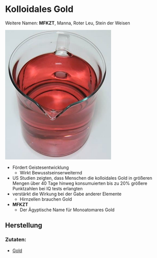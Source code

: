 # Kolloidales Gold
Weitere Namen: **MFKZT**, Manna, Roter Leu, Stein der Weisen

![Kolloidales Gold](__Attatchments/Pasted%20image%2020220128130038.png)

- Fördert Geistesentwicklung
	- Wirkt Bewusstseinserweiternd
- US Studien zeigten, dass Menschen die kolloidales Gold in größeren Mengen über 40 Tage hinweg konsumuierten bis zu 20% größere Punktzahlen bei IQ tests erlangten
- verstärkt die Wirkung bei der Gabe anderer Elemente
	- Hirnzellen brauchen Gold
- **MFKZT**
	- Der Ägyptische Name für Monoatomares Gold


## Herstellung
### Zutaten:
- [Gold](../Elemente%20des%20Periodensystems/Gold.md)